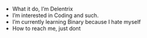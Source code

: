 - What it do, I’m Delentrix
- I’m interested in Coding and such.
- I’m currently learning Binary because I hate myself
- How to reach me, just dont

<!---
Delentrix/Delentrix is a ✨ special ✨ repository because its `README.md` (this file) appears on your GitHub profile.
You can click the Preview link to take a look at your changes.
--->
